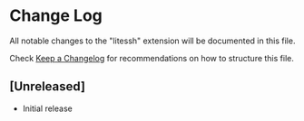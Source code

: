 # Change Log

All notable changes to the "litessh" extension will be documented in this file.

Check [Keep a Changelog](http://keepachangelog.com/) for recommendations on how to structure this file.

## [Unreleased]

- Initial release